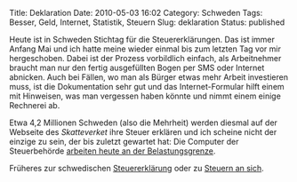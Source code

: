 Title: Deklaration
Date: 2010-05-03 16:02
Category: Schweden
Tags: Besser, Geld, Internet, Statistik, Steuern
Slug: deklaration
Status: published

Heute ist in Schweden Stichtag für die Steuererklärungen. Das ist immer
Anfang Mai und ich hatte meine wieder einmal bis zum letzten Tag vor mir
hergeschoben. Dabei ist der Prozess vorbildlich einfach, als
Arbeitnehmer braucht man nur den fertig ausgefüllten Bogen per SMS oder
Internet abnicken. Auch bei Fällen, wo man als Bürger etwas mehr Arbeit
investieren muss, ist die Dokumentation sehr gut und das
Internet-Formular hilft einem mit Hinweisen, was man vergessen haben
könnte und nimmt einem einige Rechnerei ab.

Etwa 4,2 Millionen Schweden (also die Mehrheit) werden diesmal auf der
Webseite des *Skatteverket* ihre Steuer erklären und ich scheine nicht
der einzige zu sein, der bis zuletzt gewartet hat: Die Computer der
Steuerbehörde [arbeiten heute an der
Belastungsgrenze](http://computersweden.idg.se/2.2683/1.315839/bank-id-bakom-haveri-for-e-deklarationer).

Früheres zur schwedischen
[Steuererklärung](http://fiket.de/?s=steuererkl%C3%A4rung) oder zu
[Steuern an sich](http://www.fiket.de/2009/12/09/wort-der-woche-skatt/).

